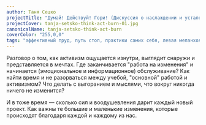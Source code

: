 ```yaml
---
author: Таня Сецко
projectTitle: "Думай! Действуй! Гори! (Дискуссия о наслаждении и усталости)"
projectCover: tanja-setsko-think-act-burn-01.jpg
canonicalName: tanja-setsko-think-act-burn
coverColor: "255,0,0"
tags: "аффективный труд, путь стоп, практики самих себя, левая меланхолия, производственная драма, рассеянная коллективность, ИПОХ: Идеальное письмо отказа художнику, extensions, фармахореография, протоколы самоорганизации, санаторий"
---
```

Разговор о том, как активизм ощущается изнутри, выглядит снаружи и представляется в мечтах. Где заканчивается "работа на изменения" и начинается (эмоциональное и информационное) обслуживание? Как найти время и не разорваться между учебой, "основной" работой и активизмом? Что делать с выгоранием и мыслями, что вокруг никогда ничего не изменится?

И в тоже время — сколько сил и воодушевления дарит каждый новый проект. Как важны те большие и маленькие изменения, которые происходят благодаря каждой и каждому из нас.
